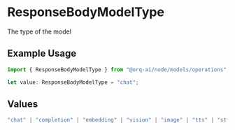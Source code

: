# ResponseBodyModelType

The type of the model

## Example Usage

```typescript
import { ResponseBodyModelType } from "@orq-ai/node/models/operations";

let value: ResponseBodyModelType = "chat";
```

## Values

```typescript
"chat" | "completion" | "embedding" | "vision" | "image" | "tts" | "stt" | "rerank"
```